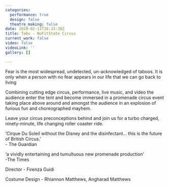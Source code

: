 ```yaml
---
categories:
  performance: true
  design: false
  theatre_making: false
date: 2020-02-11T16:33:38Z
title: Tabu - NoFitState Circus
current_work: false
video: false
videoLink: ''
gallery: []

---
```

Fear is the most widespread, undetected, un-acknowledged of taboos. It is only when a person with no fear appears in our life that we can go back to living

Combining cutting edge circus, performance, live music, and video the audience enter the tent and become immersed in a promenade circus event taking place above around and amongst the audience in an explosion of furious fun and choreographed mayhem.

Leave your circus preconceptions behind and join us for a turbo charged, ninety-minute, life changing roller coaster ride.

‘Cirque Du Soleil without the Disney and the disinfectant… this is the future of British Circus.’  
\- The Guardian

‘a vividly entertaining and tumultuous new promenade production’  
\-The Times

Director -  Firenza Guidi

Costume Design - Rhiannon Matthews, Angharad Matthews